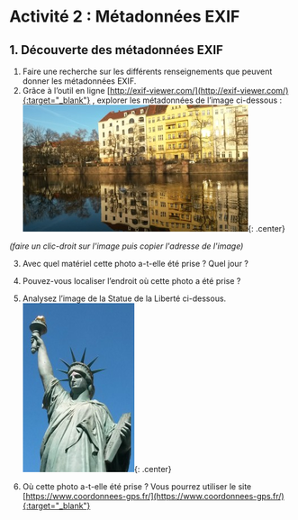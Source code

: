 # Activité 2 : Métadonnées EXIF

## 1. Découverte des métadonnées EXIF

1. Faire une recherche sur les différents renseignements que peuvent donner les métadonnées EXIF.
2. Grâce à l’outil en ligne [http://exif-viewer.com/](http://exif-viewer.com/){:target="_blank"} , explorer les métadonnées de l’image ci-dessous :
![image](data/riviere.jpg){: .center}

*(faire un clic-droit sur l'image puis copier l'adresse de l'image)*



3. Avec quel matériel cette photo a-t-elle été prise ? Quel jour ?
4. Pouvez-vous localiser l’endroit où cette photo a été prise ?
5. Analysez l’image de la Statue de la Liberté ci-dessous. 
![image](data/liberty.jpg){: .center}


6. Où cette photo a-t-elle été prise ?
Vous pourrez utiliser le site [https://www.coordonnees-gps.fr/](https://www.coordonnees-gps.fr/){:target="_blank"}  